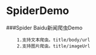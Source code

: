 # SpiderDemo
###Spider Baidu新闻爬虫Demo
```
    1.支持文本爬虫。title/body/url
    2.支持图片爬虫。title/imageUrl
```

